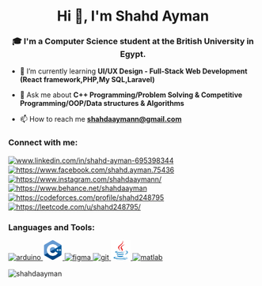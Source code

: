 <h1 align="center">Hi 👋, I'm Shahd Ayman</h1>
<h3 align="center">🎓 I'm a Computer Science student at the British University in Egypt.</h3>

- 🌱 I’m currently learning **UI/UX Design - Full-Stack Web Development (React framework,PHP,My SQL,Laravel)**

- 💬 Ask me about **C++ Programming/Problem Solving & Competitive Programming/OOP/Data structures & Algorithms**

- 📫 How to reach me **shahdaaymann@gmail.com**

<h3 align="left">Connect with me:</h3>
<p align="left">
<a href="https://linkedin.com/in/www.linkedin.com/in/shahd-ayman-695398344" target="blank"><img align="center" src="https://raw.githubusercontent.com/rahuldkjain/github-profile-readme-generator/master/src/images/icons/Social/linked-in-alt.svg" alt="www.linkedin.com/in/shahd-ayman-695398344" height="30" width="40" /></a>
<a href="https://fb.com/https://www.facebook.com/shahd.ayman.75436" target="blank"><img align="center" src="https://raw.githubusercontent.com/rahuldkjain/github-profile-readme-generator/master/src/images/icons/Social/facebook.svg" alt="https://www.facebook.com/shahd.ayman.75436" height="30" width="40" /></a>
<a href="https://instagram.com/https://www.instagram.com/shahdaaymann/" target="blank"><img align="center" src="https://raw.githubusercontent.com/rahuldkjain/github-profile-readme-generator/master/src/images/icons/Social/instagram.svg" alt="https://www.instagram.com/shahdaaymann/" height="30" width="40" /></a>
<a href="https://www.behance.net/https://www.behance.net/shahdaayman" target="blank"><img align="center" src="https://raw.githubusercontent.com/rahuldkjain/github-profile-readme-generator/master/src/images/icons/Social/behance.svg" alt="https://www.behance.net/shahdaayman" height="30" width="40" /></a>
<a href="https://codeforces.com/profile/https://codeforces.com/profile/shahd248795" target="blank"><img align="center" src="https://raw.githubusercontent.com/rahuldkjain/github-profile-readme-generator/master/src/images/icons/Social/codeforces.svg" alt="https://codeforces.com/profile/shahd248795" height="30" width="40" /></a>
<a href="https://www.leetcode.com/https://leetcode.com/u/shahd248795/" target="blank"><img align="center" src="https://raw.githubusercontent.com/rahuldkjain/github-profile-readme-generator/master/src/images/icons/Social/leet-code.svg" alt="https://leetcode.com/u/shahd248795/" height="30" width="40" /></a>
</p>

<h3 align="left">Languages and Tools:</h3>
<p align="left"> <a href="https://www.arduino.cc/" target="_blank" rel="noreferrer"> <img src="https://cdn.worldvectorlogo.com/logos/arduino-1.svg" alt="arduino" width="40" height="40"/> </a> <a href="https://www.w3schools.com/cpp/" target="_blank" rel="noreferrer"> <img src="https://raw.githubusercontent.com/devicons/devicon/master/icons/cplusplus/cplusplus-original.svg" alt="cplusplus" width="40" height="40"/> </a> <a href="https://www.figma.com/" target="_blank" rel="noreferrer"> <img src="https://www.vectorlogo.zone/logos/figma/figma-icon.svg" alt="figma" width="40" height="40"/> </a> <a href="https://git-scm.com/" target="_blank" rel="noreferrer"> <img src="https://www.vectorlogo.zone/logos/git-scm/git-scm-icon.svg" alt="git" width="40" height="40"/> </a> <a href="https://www.java.com" target="_blank" rel="noreferrer"> <img src="https://raw.githubusercontent.com/devicons/devicon/master/icons/java/java-original.svg" alt="java" width="40" height="40"/> </a> <a href="https://www.mathworks.com/" target="_blank" rel="noreferrer"> <img src="https://upload.wikimedia.org/wikipedia/commons/2/21/Matlab_Logo.png" alt="matlab" width="40" height="40"/> </a> </p>

<p><img align="center" src="https://github-readme-stats.vercel.app/api/top-langs?username=shahdaayman&show_icons=true&locale=en&layout=compact" alt="shahdaayman" /></p>
